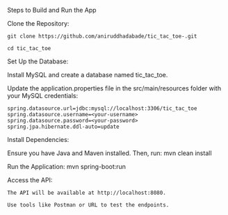 Steps to Build and Run the App

Clone the Repository:

    git clone https://github.com/aniruddhadabade/tic_tac_toe-.git
    
    cd tic_tac_toe

Set Up the Database:

Install MySQL and create a database named tic_tac_toe.

Update the application.properties file in the src/main/resources folder with your MySQL credentials:

    spring.datasource.url=jdbc:mysql://localhost:3306/tic_tac_toe
    spring.datasource.username=<your-username>
    spring.datasource.password=<your-password>
    spring.jpa.hibernate.ddl-auto=update

Install Dependencies:

Ensure you have Java and Maven installed. Then, run:
    mvn clean install

Run the Application:
   mvn spring-boot:run

Access the API:

    The API will be available at http://localhost:8080.
    
    Use tools like Postman or URL to test the endpoints.

